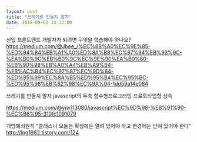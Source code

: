 ```yaml
---
layout: post
title: "쓰레기를 만들지 말자"
date: 2018-09-03 14:33:00
---
```

신입 프론트엔드 개발자가 되려면 무엇을 학습해야 하나요?
https://medium.com/@Jbee_/%EC%8B%A0%EC%9E%85-%ED%94%84%EB%A1%A0%ED%8A%B8%EC%97%94%EB%93%9C-%EA%B0%9C%EB%B0%9C%EC%9E%90%EA%B0%80-%EB%90%98%EB%A0%A4%EB%A9%B4-%EB%AC%B4%EC%97%87%EC%9D%84-%ED%95%99%EC%8A%B5%ED%95%B4%EC%95%BC-%ED%95%98%EB%82%98%EC%9A%94-1dd59a14e084

쓰레기를 만들지 말자
javascript의 두축
함수형프로그래밍
프로토타입형 상속

https://medium.com/@yjw113080/javascript%EC%9D%98-%EB%91%90-%EC%B6%95-310fc1091079


개방폐쇠원칙
"클래스나 모듈은 확장에는 열려 있어야 하고 변경에는 닫혀 있어야 한다"
http://lng1982.tistory.com/124

